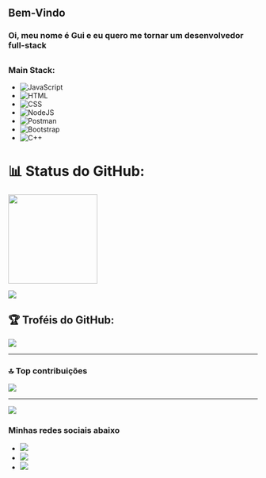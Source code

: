 
  
## Bem-Vindo

### Oi, meu nome é Gui e eu quero me tornar um desenvolvedor full-stack

##

### Main Stack:

* ![JavaScript](https://img.shields.io/badge/JavaScript-F7DF1E?style=for-the-badge&logo=javascript&logoColor=black)&nbsp;
* ![HTML](https://img.shields.io/badge/HTML5-E34F26?style=for-the-badge&logo=html5&logoColor=white)&nbsp;
* ![CSS](https://img.shields.io/badge/CSS3-1572B6?style=for-the-badge&logo=css3&logoColor=white)&nbsp;
* ![NodeJS](https://img.shields.io/badge/node.js-6DA55F?style=for-the-badge&logo=node.js&logoColor=white)
* ![Postman](https://img.shields.io/badge/Postman-FF6C37?style=for-the-badge&logo=postman&logoColor=white)
* ![Bootstrap](https://img.shields.io/badge/bootstrap-%238511FA.svg?style=for-the-badge&logo=bootstrap&logoColor=white)
* ![C++](https://img.shields.io/badge/c++-%2300599C.svg?style=for-the-badge&logo=c%2B%2B&logoColor=white)
# 📊 Status do GitHub:
 <img height="180em" src="https://github-readme-stats.vercel.app/api/top-langs/?username=Gui0r&layout=compact&langs_count=6&theme=tokyonight"/>

 <br>

![](https://github-readme-stats.vercel.app/api?username=Gui0r&theme=dark&hide_border=false&include_all_commits=false&count_private=false)<br/>

## 🏆 Troféis do GitHub:
![](https://github-profile-trophy.vercel.app/?username=Gui0r&theme=radical&no-frame=false&no-bg=true&margin-w=4)

---

### 🔝 Top contribuições
![](https://github-contributor-stats.vercel.app/api?username=Gui0r&limit=5&theme=dark&combine_all_yearly_contributions=true)

---
[![](https://visitcount.itsvg.in/api?id=Gui0r&icon=0&color=0)](https://visitcount.itsvg.in)


### Minhas redes sociais abaixo


* <a href="https://www.instagram.com/gui_0r/" target="_blank"><img src="https://img.shields.io/badge/-Instagram-%23E4405F?style=for-the-badge&logo=instagram&logoColor=white" target="_blank"></a>
* <a href="Guiexx2#7596" target="_blank"><img src="https://img.shields.io/badge/Discord-7289DA?style=for-the-badge&logo=discord&logoColor=white" target="_blank"></a> 
* <a href = "guimichel41@gmail.com"><img src="https://img.shields.io/badge/-Gmail-%23333?style=for-the-badge&logo=gmail&logoColor=white" target="_blank"></a>


